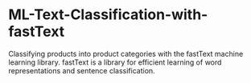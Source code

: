 # ML-Text-Classification-with-fastText
Classifying products into product categories with the fastText machine learning library. fastText is a library for efficient learning of word representations and sentence classification.
